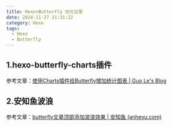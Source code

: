 ```yaml
---
title: Hexo+Butterfly 优化记录
date: 2024-11-27 21:31:22
category: Hexo
tags:
  - Hexo
  - Butterfly
---
```


## 1.hexo-butterfly-charts插件

参考文章：[使用Charts插件给Butterfly增加统计图表 | Guo Le's Blog](https://blog.guole.fun/posts/18158/#)

## 2.安知鱼波浪

参考文章：[butterfly文章顶部添加波浪效果 | 安知鱼 (anheyu.com)](https://blog.anheyu.com/posts/98c4.html)

